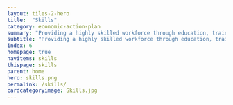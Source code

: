 ```yaml
---
layout: tiles-2-hero
title:  "Skills"
category: economic-action-plan
summary: "Providing a highly skilled workforce through education, training and re-skilling."
subtitle: "Providing a highly skilled workforce through education, training and re-skilling."
index: 6
homepage: true
navitems: skills
thispage: skills
parent: home
hero: skills.png
permalink: /skills/
cardcategoryimage: Skills.jpg
---
```

